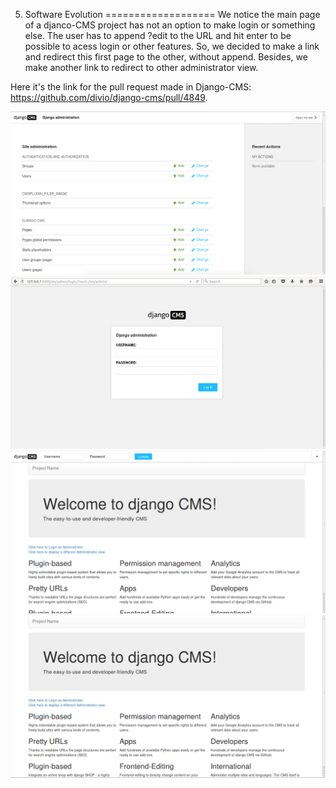 5. Software Evolution
===================
We notice the main page of a djanco-CMS project has not an option to make login or something else. The user has to append ?edit to the URL and hit enter to be possible to acess login or other features. So, we decided to make a link and redirect this first page to the other, without append. Besides, we make another link to redirect to other administrator view. 

Here it's the link for the pull request made in Django-CMS: https://github.com/divio/django-cms/pull/4849.


![](/ESOF-docs/Software%20Evolution/Captura%20de%20ecr%C3%A3%202015-12-13,%20%C3%A0s%2014.36.31.png)
![](/ESOF-docs/Software%20Evolution/Captura%20de%20ecr%C3%A3%202015-12-13,%20%C3%A0s%2014.36.48.png)
![](/ESOF-docs/Software%20Evolution/Captura%20de%20ecr%C3%A3%202015-12-13,%20%C3%A0s%2014.37.00.png)
![](/ESOF-docs/Software%20Evolution/Captura%20de%20ecr%C3%A3%202015-12-13,%20%C3%A0s%2014.37.13.png)
